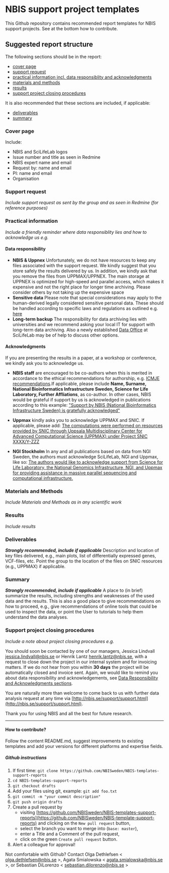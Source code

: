 # NBIS support project templates
This Github repository contains recommended report templates for NBIS support projects. See at the bottom how to contribute.

## Suggested report structure
The following sections should be in the report:

- [cover page](#cover)
- [support request](#request)
- [practical information incl. data responsiblity and acknowledgments](#practical)
- [materials and methods](#MM)
- [results](#results)
- [support project closing procedures](#closing)

It is also recommended that these sections are included, if applicable:
- [deliverables](#deliverables)
- [summary](#summary)

### Cover page <a name="cover"></a>
Include:

- NBIS and SciLifeLab logos
- Issue number and title as seen in Redmine
- NBIS expert name and email
- Request by: name and email
- PI: name and email
- Organisation


### Support request <a name="request"></a>
_Include support request as sent by the group and as seen in Redmine (for reference purposes)_

### Practical information <a name="practical"></a>
_Include a friendly reminder where data responsiblity lies and how to acknowledge us e.g._

#### Data responsibility
- **NBIS \& Uppnex** Unfortunately, we do not have resources to keep any files associated with the support request. We kindly suggest that you store safely the results delivered by us. In addition, we kindly ask that you remove the files from UPPMAX/UPPNEX. The main storage at UPPNEX is optimized for high-speed and parallel access, which makes it expensive and not the right place for longer time archiving. Please consider others by not taking up the expensive space
- **Sensitive data** Please note that special considerations may apply to the human-derived legally considered sensitive personal data.
These should be handled according to specific laws and regulations as outlined e.g. [here](http://nbis.se/support/human-data.html)
- **Long-term backup** The responsibility for data archiving lies with universities and we recommend asking your local IT for support with long-term data archiving. Also a newly established [Data Office](https://www.scilifelab.se/data/) at SciLifeLab may be of help to discuss other options.

#### Acknowledgments
If you are presenting the results in a paper, at a workshop or conference, we kindly ask you to acknowledge us.

- **NBIS staff** are encouraged to be co-authors when this is merited in accordance to the ethical recommendations for authorship, e.g. [ICMJE recommendations](http://www.icmje.org/recommendations/browse/roles-and-responsibilities/defining-the-role-of-authors-and-contributors.html).If applicable, please include **Name, Surname, National Bioinformatics Infrastructure Sweden, Science for Life Laboratory, Further Affliations**, as co-author. In other cases, NBIS would be grateful if support by us is acknowledged in publications according to this example: ["Support by NBIS (National Bioinformatics Infrastructure Sweden) is gratefully acknowledged"](https://bils.se/resources/support.html)

- **Uppmax** kindly asks you to acknowledge UPPMAX and SNIC. If applicable, please add: [The computations were performed on resources provided by SNIC through Uppsala Multidisciplinary Center for Advanced Computational Science (UPPMAX) under Project SNIC XXXX/Y-ZZZ](https://www.uppmax.uu.se/support/faq/general-miscellaneous-faq/acknowledging-uppmax--snic--and-uppnex/)

- **NGI Stockholm** In any and all publications based on data from NGI Sweden, the authors must acknowledge SciLifeLab, NGI and Uppmax, like so:  [The authors would like to acknowledge support from Science for Life Laboratory, the National Genomics Infrastructure, NGI, and Uppmax for providing assistance in massive parallel sequencing and computational infrastructure.](https://ngisweden.scilifelab.se/info/faq#how-do-i-acknowledge-ngi-in-my-publication)


### Materials and Methods <a name="MM"></a>
_Include Materials and Methods as in any scientific work_

### Results <a name="results"></a>
_Include results_

### Deliverables <a name="deliverables"></a>
_**Strongly recommended, include if applicable**_ Description and location of key files delivered, e.g., main plots, list of differentially expressed genes, VCF-files, etc. Point the group to the location of the files on SNIC resources (e.g., UPPMAX) if applicable.


### Summary <a name="summary"></a>
_**Strongly recommended, include if applicable**_ A place to (in brief) summarize the results, including strengths and weaknesses of the used data and the results. This is also a good place to give recommendations on how to proceed, e.g., give recommendations of online tools that could be used to inspect the data, or point the User to tutorials to help them understand the data analyses.

### Support project closing procedures <a name="closing"></a>
_Include a note about project closing procedures e.g._

You should soon be contacted by one of our managers, Jessica Lindvall <jessica.lindvall@nbis.se> or Henrik Lantz <henrik.lantz@nbis.se>, with a request to close down the project in our internal system and for invoicing matters. If we do not hear from you within **30 days** the project will be automatically closed and invoice sent. Again, we would like to remind you about data responsibility and acknowledgements, see [Data Responsibility and Acknowledgments sections](#practical).

You are naturally more than welcome to come back to us with further data analysis request at any time via [http://nbis.se/support/support.html](http://nbis.se/support/support.html).

Thank you for using NBIS and all the best for future research.

-----------
#### How to contribute?
Follow the content README.md, suggest improvements to existing templates and add your versions for different platforms and expertise fields.

##### Github instructions
1. If first time: `git clone https://github.com/NBISweden/NBIS-templates-support-reports`
2. `cd NBIS-templates-support-reports`
3. `git checkout drafts`
4. Add your files using git, example: `git add foo.txt`
5. `git commit -m "your commit description"`
6. `git push origin drafts`
7. Create a pull request by
    - visiting [https://github.com/NBISweden/NBIS-templates-support-reports](https://github.com/NBISweden/NBIS-template-support-reports) and clicking on the `New pull request` button,
    - select the branch you want to merge into (`base: master`),
    - enter a Title and a Comment of the pull request,
    - click on the green `Create pull request` button.
8. Alert a colleague for approval!

Not comfortable with Github? Contact Olga Dethlefsen < olga.dethlefsen@nbis.se >, Agata Smialowska < agata.smialowska@nbis.se >,  or Sebastian DiLorenzo < sebastian.dilorenzo@nbis.se >
